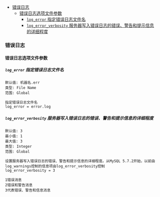 - [错误日志](#错误日志)
  - [错误日志选项文件参数](#错误日志选项文件参数)
    - [`log_error` 指定错误日志文件名](#log_error-指定错误日志文件名)
    - [`log_error_verbosity`  服务器写入错误日志的错误、警告和提示信息的详细程度](#log_error_verbosity--服务器写入错误日志的错误警告和提示信息的详细程度)


### 错误日志

#### 错误日志选项文件参数

##### `log_error` 指定错误日志文件名

```
默认值: 机器名.err
类型: File Name
范围: Global

指定错误日志文件名
log_error = error.log
```

##### `log_error_verbosity`  服务器写入错误日志的错误、警告和提示信息的详细程度

```
默认值: 3
最小值: 1
最大值: 3
类型: Integer
范围: Global

设置服务器写入错误日志的错误、警告和提示信息的详细程度。从MySQL 5.7.2开始，以前由log_warnings控制的信息项由log_error_verbosity控制
log_error_verbosity = 3

1错误消息
2错误和警告消息
3代表错误、警告和信息消息
```


